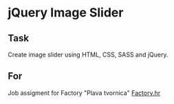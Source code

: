 # jQuery Image Slider

## Task
Create image slider using HTML, CSS, SASS and jQuery.

## For
Job assigment for Factory "Plava tvornica" <a href="https://factory.hr">Factory.hr</a>
